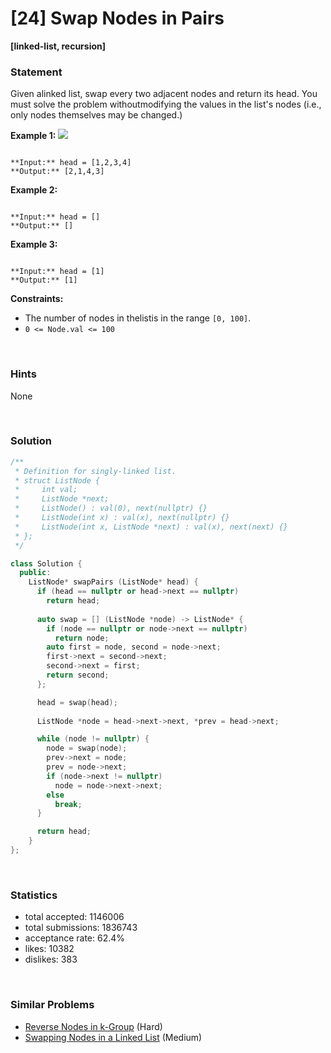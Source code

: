 # [24] Swap Nodes in Pairs

**[linked-list, recursion]**

### Statement

Given alinked list, swap every two adjacent nodes and return its head. You must solve the problem withoutmodifying the values in the list's nodes (i.e., only nodes themselves may be changed.)


**Example 1:**
![](https://assets.leetcode.com/uploads/2020/10/03/swap_ex1.jpg)

```

**Input:** head = [1,2,3,4]
**Output:** [2,1,4,3]

```

**Example 2:**

```

**Input:** head = []
**Output:** []

```

**Example 3:**

```

**Input:** head = [1]
**Output:** [1]

```

**Constraints:**
* The number of nodes in thelistis in the range `[0, 100]`.
* `0 <= Node.val <= 100`


<br />

### Hints

None

<br />

### Solution

```cpp
/**
 * Definition for singly-linked list.
 * struct ListNode {
 *     int val;
 *     ListNode *next;
 *     ListNode() : val(0), next(nullptr) {}
 *     ListNode(int x) : val(x), next(nullptr) {}
 *     ListNode(int x, ListNode *next) : val(x), next(next) {}
 * };
 */

class Solution {
  public:
    ListNode* swapPairs (ListNode* head) {
      if (head == nullptr or head->next == nullptr)
        return head;
      
      auto swap = [] (ListNode *node) -> ListNode* {
        if (node == nullptr or node->next == nullptr)
          return node;
        auto first = node, second = node->next;
        first->next = second->next;
        second->next = first;
        return second;
      };

      head = swap(head);
      
      ListNode *node = head->next->next, *prev = head->next;

      while (node != nullptr) {
        node = swap(node);
        prev->next = node;
        prev = node->next;
        if (node->next != nullptr)
          node = node->next->next;
        else
          break;
      }

      return head;
    }
};
```

<br />

### Statistics

- total accepted: 1146006
- total submissions: 1836743
- acceptance rate: 62.4%
- likes: 10382
- dislikes: 383

<br />

### Similar Problems

- [Reverse Nodes in k-Group](https://leetcode.com/problems/reverse-nodes-in-k-group) (Hard)
- [Swapping Nodes in a Linked List](https://leetcode.com/problems/swapping-nodes-in-a-linked-list) (Medium)

